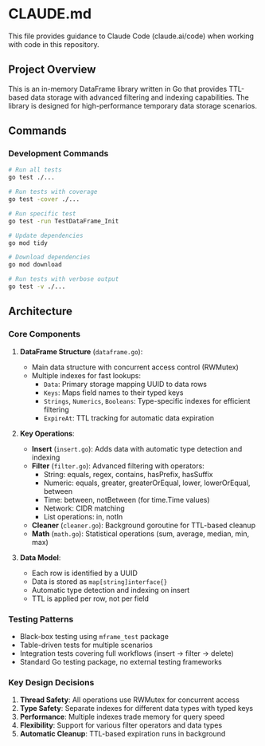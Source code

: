 # CLAUDE.md

This file provides guidance to Claude Code (claude.ai/code) when working with code in this repository.

## Project Overview

This is an in-memory DataFrame library written in Go that provides TTL-based data storage with advanced filtering and
indexing capabilities. The library is designed for high-performance temporary data storage scenarios.

## Commands

### Development Commands

```bash
# Run all tests
go test ./...

# Run tests with coverage
go test -cover ./...

# Run specific test
go test -run TestDataFrame_Init

# Update dependencies
go mod tidy

# Download dependencies
go mod download

# Run tests with verbose output
go test -v ./...
```

## Architecture

### Core Components

1. **DataFrame Structure** (`dataframe.go`):
    - Main data structure with concurrent access control (RWMutex)
    - Multiple indexes for fast lookups:
        - `Data`: Primary storage mapping UUID to data rows
        - `Keys`: Maps field names to their typed keys
        - `Strings`, `Numerics`, `Booleans`: Type-specific indexes for efficient filtering
        - `ExpireAt`: TTL tracking for automatic data expiration

2. **Key Operations**:
    - **Insert** (`insert.go`): Adds data with automatic type detection and indexing
    - **Filter** (`filter.go`): Advanced filtering with operators:
        - String: equals, regex, contains, hasPrefix, hasSuffix
        - Numeric: equals, greater, greaterOrEqual, lower, lowerOrEqual, between
        - Time: between, notBetween (for time.Time values)
        - Network: CIDR matching
        - List operations: in, notIn
    - **Cleaner** (`cleaner.go`): Background goroutine for TTL-based cleanup
    - **Math** (`math.go`): Statistical operations (sum, average, median, min, max)

3. **Data Model**:
    - Each row is identified by a UUID
    - Data is stored as `map[string]interface{}`
    - Automatic type detection and indexing on insert
    - TTL is applied per row, not per field

### Testing Patterns

- Black-box testing using `mframe_test` package
- Table-driven tests for multiple scenarios
- Integration tests covering full workflows (insert → filter → delete)
- Standard Go testing package, no external testing frameworks

### Key Design Decisions

1. **Thread Safety**: All operations use RWMutex for concurrent access
2. **Type Safety**: Separate indexes for different data types with typed keys
3. **Performance**: Multiple indexes trade memory for query speed
4. **Flexibility**: Support for various filter operators and data types
5. **Automatic Cleanup**: TTL-based expiration runs in background